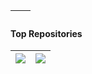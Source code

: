 | <img align="center" src="https://github-readme-stats.vercel.app/api?username=dixse-pt&show_icons=true&include_all_commits=true&theme=shadow_green&hide_border=true"  alt="" /> | <img align="center" src="https://github-readme-stats.vercel.app/api/top-langs/?username=dixse-pt&layout=compact&theme=shadow_green&hide_border=true" alt="" /> |
| ------------- | ------------- |

#### Top Repositories

| <img align="center" src="https://github-readme-stats.vercel.app/api/pin/?username=dixse-pt&repo=Jenkins_devops_exams&theme=shadow_green&hide_border=true" /> | <img align="center" src="https://github-readme-stats.vercel.app/api/pin/?username=dixse-pt&repo=Jenkins-datascientest&theme=shadow_green&hide_border=true" /> |
| ------------- | ------------- |
